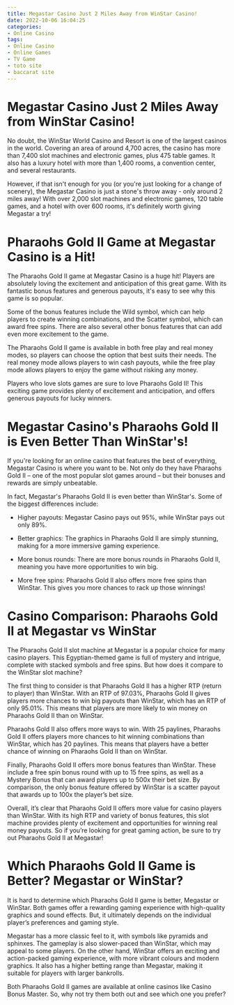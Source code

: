 ```yaml
---
title: Megastar Casino Just 2 Miles Away from WinStar Casino!
date: 2022-10-06 16:04:25
categories:
- Online Casino
tags:
- Online Casino
- Online Games
- TV Game
- toto site
- baccarat site
---
```



#  Megastar Casino Just 2 Miles Away from WinStar Casino!

No doubt, the WinStar World Casino and Resort is one of the largest casinos in the world. Covering an area of around 4,700 acres, the casino has more than 7,400 slot machines and electronic games, plus 475 table games. It also has a luxury hotel with more than 1,400 rooms, a convention center, and several restaurants.

However, if that isn't enough for you (or you're just looking for a change of scenery), the Megastar Casino is just a stone's throw away - only around 2 miles away! With over 2,000 slot machines and electronic games, 120 table games, and a hotel with over 600 rooms, it's definitely worth giving Megastar a try!

#  Pharaohs Gold II Game at Megastar Casino is a Hit!

The Pharaohs Gold II game at Megastar Casino is a huge hit! Players are absolutely loving the excitement and anticipation of this great game. With its fantastic bonus features and generous payouts, it's easy to see why this game is so popular.

Some of the bonus features include the Wild symbol, which can help players to create winning combinations, and the Scatter symbol, which can award free spins. There are also several other bonus features that can add even more excitement to the game.

The Pharaohs Gold II game is available in both free play and real money modes, so players can choose the option that best suits their needs. The real money mode allows players to win cash payouts, while the free play mode allows players to enjoy the game without risking any money.

Players who love slots games are sure to love Pharaohs Gold II! This exciting game provides plenty of excitement and anticipation, and offers generous payouts for lucky winners.

#  Megastar Casino's Pharaohs Gold II is Even Better Than WinStar's!

If you're looking for an online casino that features the best of everything, Megastar Casino is where you want to be. Not only do they have Pharaohs Gold II – one of the most popular slot games around – but their bonuses and rewards are simply unbeatable.

In fact, Megastar's Pharaohs Gold II is even better than WinStar's. Some of the biggest differences include:

* Higher payouts: Megastar Casino pays out 95%, while WinStar pays out only 89%.



* Better graphics: The graphics in Pharaohs Gold II are simply stunning, making for a more immersive gaming experience.


* More bonus rounds: There are more bonus rounds in Pharaohs Gold II, meaning you have more opportunities to win big.


* More free spins: Pharaohs Gold II also offers more free spins than WinStar. This gives you more chances to rack up those winnings!

#  Casino Comparison: Pharaohs Gold II at Megastar vs WinStar

The Pharaohs Gold II slot machine at Megastar is a popular choice for many casino players. This Egyptian-themed game is full of mystery and intrigue, complete with stacked symbols and free spins. But how does it compare to the WinStar slot machine?

The first thing to consider is that Pharaohs Gold II has a higher RTP (return to player) than WinStar. With an RTP of 97.03%, Pharaohs Gold II gives players more chances to win big payouts than WinStar, which has an RTP of only 95.01%. This means that players are more likely to win money on Pharaohs Gold II than on WinStar.

Pharaohs Gold II also offers more ways to win. With 25 paylines, Pharaohs Gold II offers players more chances to hit winning combinations than WinStar, which has 20 paylines. This means that players have a better chance of winning on Pharaohs Gold II than on WinStar.

Finally, Pharaohs Gold II offers more bonus features than WinStar. These include a free spin bonus round with up to 15 free spins, as well as a Mystery Bonus that can award players up to 500x their bet size. By comparison, the only bonus feature offered by WinStar is a scatter payout that awards up to 100x the player’s bet size.

Overall, it’s clear that Pharaohs Gold II offers more value for casino players than WinStar. With its high RTP and variety of bonus features, this slot machine provides plenty of excitement and opportunities for winning real money payouts. So if you’re looking for great gaming action, be sure to try out Pharaohs Gold II at Megastar!

#  Which Pharaohs Gold II Game is Better? Megastar or WinStar?

It is hard to determine which Pharaohs Gold II game is better, Megastar or WinStar. Both games offer a rewarding gaming experience with high-quality graphics and sound effects. But, it ultimately depends on the individual player’s preferences and gaming style.

Megastar has a more classic feel to it, with symbols like pyramids and sphinxes. The gameplay is also slower-paced than WinStar, which may appeal to some players. On the other hand, WinStar offers an exciting and action-packed gaming experience, with more vibrant colours and modern graphics. It also has a higher betting range than Megastar, making it suitable for players with larger bankrolls.

Both Pharaohs Gold II games are available at online casinos like Casino Bonus Master. So, why not try them both out and see which one you prefer?